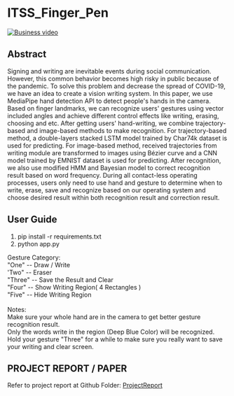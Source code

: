 # ITSS_Finger_Pen

[![Business video](https://github.com/zhuozuoy/ITSS_Finger_Pen/pic/Snapshot_1.png)](https://www.youtube.com/watch?v=DFGwUp_naoQ)

## Abstract
Signing and writing are inevitable events during social communication. However, this common behavior becomes high risky in public because of the pandemic. To solve this problem and decrease the spread of COVID-19, we have an idea to create a vision writing system. In this paper, we use MediaPipe hand detection API to detect people's hands in the camera. Based on finger landmarks, we can recognize users' gestures using vector included angles and achieve different control effects like writing, erasing, choosing and etc. After getting users' hand-writing, we combine trajectory-based and image-based methods to make recognition. For trajectory-based method, a double-layers stacked LSTM model trained by Char74k dataset is used for predicting. For image-based method, received trajectories from writing module are transformed to images using Bézier curve and a CNN model trained by EMNIST dataset is used for predicting. After recognition, we also use modified HMM and Bayesian model to correct recognition result based on word frequency. During all contact-less operating processes, users only need to use hand and gesture to determine when to write, erase, save and recognize based on our operating system and choose desired result within both recognition result and correction result.
## User Guide
1. pip install -r requirements.txt
2. python app.py

Gesture Category: <br>
    "One"   -- Draw / Write <br>
    'Two"   -- Eraser <br>
    "Three" -- Save the Result and Clear <br>
    "Four"  -- Show Writing Region( 4 Rectangles ) <br>
    "Five"  -- Hide Writing Region <br>
            <br>
Notes: <br>
    Make sure your whole hand are in the camera to get better gesture recognition result. <br>
    Only the words write in the region (Deep Blue Color) will be recognized. <br>
    Hold your gesture "Three" for a while to make sure you really want to save your writing and clear screen. <br>
## PROJECT REPORT / PAPER
Refer to project report at Github Folder: [ProjectReport](https://github.com/zhuozuoy/ITSS_Finger_Pen/report/Graduate_Certificate_Intelligent_Sensing_Systems_Practice_Module_Report_Group7.pdf)

